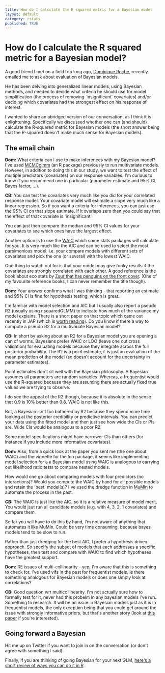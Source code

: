 ```yaml
---
title: How do I calculate the R squared metric for a Bayesian model
layout: default
category: rstats
published: TRUE
---
```


# How do I calculate the R squared metric for a Bayesian model?

A good friend I met on a field trip long ago, [Dominique Roche](https://scholar.google.com.au/citations?user=bXpyrNAAAAAJ&hl=en), recently emailed me to ask about evaluation of Bayesian models.

He has been delving into generalized linear models, using Bayesian methods, and needed to decide what criteria he should use for model simplification (the process of removing 'insignificant' covariates) and/or deciding which covariates had the strongest effect on his response of interest.

I wanted to share an abridged version of our conversation, as I think it is enlightening. Specifically we discussed whether one can (and should) calculate the R-squared metric for Bayesian models (the short answer being that the R-squared doesn't make much sense for Bayesian models).

## The email chain

**Dom:** What criteria can I use to make inferences with my Bayesian model? I've used [MCMCglmm](https://cran.r-project.org/web/packages/MCMCglmm/index.html) (an R package) previously to run multivariate models. However, in addition to doing this in our study, we want to test the effect of multiple predictors (covariates) on our response variables. I'm curious to know if you recommend one in
particular (parameter estimate and 95% CI, Bayes factor, ...).

**CB:**  You can test the covariates very much like you did for your correlated response model.  Your covariate model will estimate a slope very much like a linear regression. So if you want a criteria for inferences, you can just use the 95% CI on that slope estimate. If it overlaps zero then you could say that the effect of that covariate is 'insignificant'.

You can just then compare the median and 95% CI values for your covariates to see which ones have the largest effect.

Another option is to use the [WAIC](https://arxiv.org/abs/1507.04544)
which some stats packages will calculate for you. It is very much like the AIC and can be used to select the most parsimonious model. i.e. your compare models with different sets of covariates and pick the one (or several) with the lowest WAIC.

One thing to watch out for is that your model may give funky results if the covariates are strongly correlated with each other. A good reference is the book about eco stats by [Zuur that has penguins on the front cover](http://highstat.com/index.php/mixed-effects-models-and-extensions-in-ecology-with-r). (One of my favourite reference books, I can never remember the title though).

**Dom:** Your answer confirms what I was thinking - that reporting an estimate and 95% CI is fine for hypothesis testing, which is great.

I'm familiar with model selection and AIC but I usually also report a pseudo R2 (usually using r.squaredGLMM) to indicate how much of the variance my model explains. There is a short paper on that topic which came out recently in JAP (which is [worth reading](http://onlinelibrary.wiley.com/doi/10.1111/1365-2664.13060/full)). Do you know if there a way to compute a pseudo R2 for a multivariate Bayesian model?

**CB:** In short by asking about an R2 for a Bayesian model you are opening a can of worms.
Bayesians prefer WAIC or LOO (leave one out cross validation) for evaluating models because they integrate across the full posterior probability. The R2 is a point estimate, it is just an evaluation of the mean prediction of the model (so doesn't account for the uncertainty in parameter estimates).

Point estimates don't sit well with the Bayesian philosophy. A Bayesian assumes all parameters are random variables. Whereas, a frequentist would use the R-squared because they are assuming there are actually fixed true values we are trying to observe.

I do see the appeal of the R2 though, because it is absolute in the sense that 0.9 is 10% better than 0.8. WAIC is not like this.

But, a Bayesian isn't too bothered by R2 because they spend more time  looking at the posterior credibility or predictive intervals. You can predict your data using the fitted model and then just see how wide the CIs or PIs are. Wide CIs would be analogous to a poor R2.

Some model specifications might have narrower CIs than others (for
instance if you include more informative covariates).

**Dom:** Also, from  a quick look at the paper you sent me (the one about WAIC) and the vignette for the loo package, it seems like implementing model selection for a a Bayesian model using WAIC is analogous to carrying out likelihood ratio tests to compare nested models.

How would one go about comparing models with four predictors (no interactions)? Would you compute the WAIC by hand for all possible models and retain the 'best' model(s)? I've used the dredge function in [MuMln](https://cran.r-project.org/web/packages/MuMIn/index.html) to automate the process in the past.  

**CB:** The WAIC is just like the AIC, so it is a relative measure of model merit. You would jsut run all candidate models (e.g. with 4, 3, 2, 1 covariates) and compare them.

So far you will have to do this by hand, I'm not aware of anything that automates it like MuMln. Could be very time consuming, because bayes models tend to be slow to run.

Rather than just dredging for the best AIC, I prefer a hypothesis driven approach. So specify the subset of models that each addresses a specific hypotheses, then test and compare with WAIC to find which hypotheses have the greatest support.

**Dom:** RE issues of multi-collinearity - yep, I'm aware that this is something to check for. I've used vifs in the past for frequentist models. Is there something analogous for Bayesian models or does one simply look at correlations?

**CB:** Good question wrt multicollinearity. I'm not actually sure how to
formally test for it, never had this probelm in any bayesian models I've run. Something to research. It will be an issue in Bayesian models just as it is in frequentist models, the only exception being that you could get around the issue with strongly informative priors, but that's another story (look at [this paper](https://projecteuclid.org/euclid.ss/1491465621) if you're interested).

## Going forward a Bayesian

Hit me up on Twitter if you want to join in on the conversation (or don't agree with something I said).

Finally, if you are thinking of going Bayesian for your next GLM, [here's a short review of ways you can do it in R](http://www.seascapemodels.org/rstats/2017/04/14/glmm-comparison.html).
